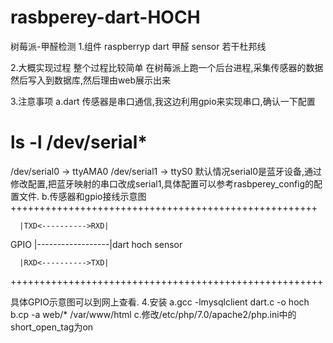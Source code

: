 # rasbperey-dart-HOCH
树莓派-甲醛检测
1.组件
raspberryp
dart 甲醛 sensor
若干杜邦线

2.大概实现过程
整个过程比较简单
在树莓派上跑一个后台进程,采集传感器的数据然后写入到数据库,然后理由web展示出来

3.注意事项
a.dart 传感器是串口通信,我这边利用gpio来实现串口,确认一下配置
# ls -l /dev/serial*
/dev/serial0 -> ttyAMA0
/dev/serial1 -> ttyS0
默认情况serial0是蓝牙设备,通过修改配置,把蓝牙映射的串口改成serial1,具体配置可以参考rasbperey_config的配置文件.
b.传感器和gpio接线示意图
+++++++++++++++++++++++++++++++++++++++++++++++++++++ 

      |TXD<---------->RXD|
      
GPIO  |------------------|dart hoch sensor

      |RXD<---------->TXD|    

++++++++++++++++++++++++++++++++++++++++++++++++++++++
                                                                                       
具体GPIO示意图可以到网上查看.
4.安装
a.gcc -lmysqlclient dart.c -o hoch
b.cp -a web/* /var/www/html
c.修改/etc/php/7.0/apache2/php.ini中的short_open_tag为on


